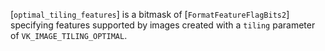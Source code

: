 [`optimal_tiling_features`] is a bitmask of
[`FormatFeatureFlagBits2`] specifying features supported by images
created with a `tiling` parameter of `VK_IMAGE_TILING_OPTIMAL`.